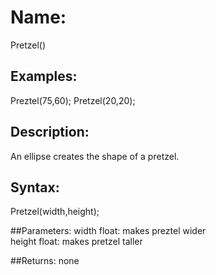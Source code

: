 # Name: 
Pretzel()

## Examples:
Preztel(75,60);
Pretzel(20,20);

## Description:
An ellipse creates the shape of a pretzel.

## Syntax:
Pretzel(width,height);

##Parameters: 
width	float: makes preztel wider	
height	float: makes pretzel taller

##Returns:
none
